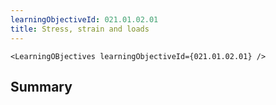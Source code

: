 ```yaml
---
learningObjectiveId: 021.01.02.01
title: Stress, strain and loads
---
```


```tsx eval
<LearningOBjectives learningObjectiveId={021.01.02.01} />
```

## Summary

